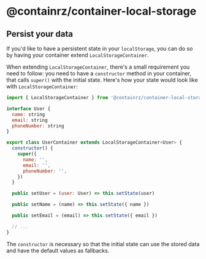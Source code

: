 # @containrz/container-local-storage

## Persist your data

If you'd like to have a persistent state in your `localStorage`, you can do so by having your container extend `LocalStorageContainer`.

When extending `LocalStorageContainer`, there's a small requirement you need to follow: you need to have a `constructor` method in your container, that calls `super()` with the initial state. Here's how your state would look like with `LocalStorageContainer`:

```js
import { LocalStorageContainer } from '@containrz/container-local-storage'

interface User {
  name: string
  email: string
  phoneNumber: string
}

export class UserContainer extends LocalStorageContainer<User> {
  constructor() {
    super({
      name: '',
      email: '',
      phoneNumber: '',
    })
  }

  public setUser = (user: User) => this.setState(user)

  public setName = (name) => this.setState({ name })

  public setEmail = (email) => this.setState({ email })

  // ...
}
```

The `constructor` is necessary so that the initial state can use the stored data and have the default values as fallbacks.
